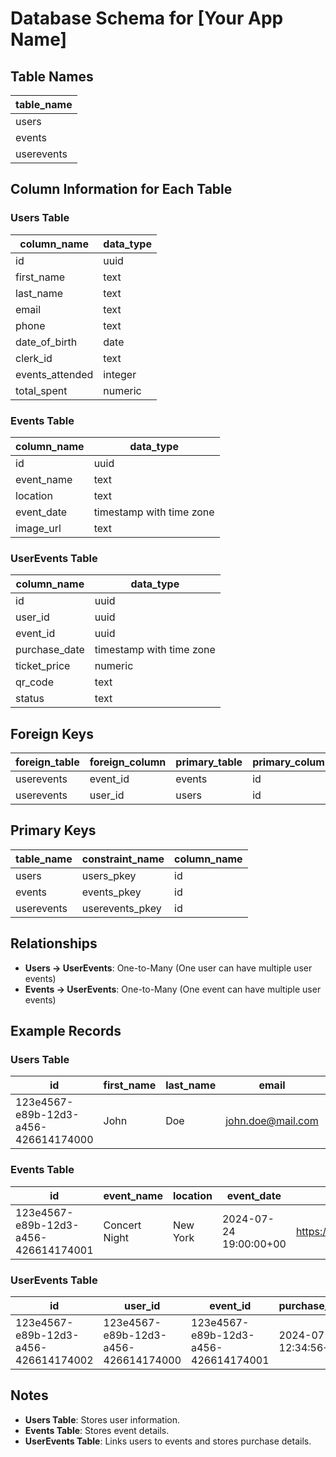 # Database Schema for [Your App Name]

## Table Names

| table_name |
| ---------- |
| users      |
| events     |
| userevents |

## Column Information for Each Table

### Users Table

| column_name     | data_type |
| --------------- | --------- |
| id              | uuid      |
| first_name      | text      |
| last_name       | text      |
| email           | text      |
| phone           | text      |
| date_of_birth   | date      |
| clerk_id        | text      |
| events_attended | integer   |
| total_spent     | numeric   |

### Events Table

| column_name | data_type                |
| ----------- | ------------------------ |
| id          | uuid                     |
| event_name  | text                     |
| location    | text                     |
| event_date  | timestamp with time zone |
| image_url   | text                     |

### UserEvents Table

| column_name   | data_type                |
| ------------- | ------------------------ |
| id            | uuid                     |
| user_id       | uuid                     |
| event_id      | uuid                     |
| purchase_date | timestamp with time zone |
| ticket_price  | numeric                  |
| qr_code       | text                     |
| status        | text                     |

## Foreign Keys

| foreign_table | foreign_column | primary_table | primary_column |
| ------------- | -------------- | ------------- | -------------- |
| userevents    | event_id       | events        | id             |
| userevents    | user_id        | users         | id             |

## Primary Keys

| table_name | constraint_name | column_name |
| ---------- | --------------- | ----------- |
| users      | users_pkey      | id          |
| events     | events_pkey     | id          |
| userevents | userevents_pkey | id          |

## Relationships

- **Users -> UserEvents**: One-to-Many (One user can have multiple user events)
- **Events -> UserEvents**: One-to-Many (One event can have multiple user events)

## Example Records

### Users Table

| id                                   | first_name | last_name | email             | phone        | date_of_birth | clerk_id | events_attended | total_spent |
| ------------------------------------ | ---------- | --------- | ----------------- | ------------ | ------------- | -------- | --------------- | ----------- |
| 123e4567-e89b-12d3-a456-426614174000 | John       | Doe       | john.doe@mail.com | 123-456-7890 | 1990-01-01    | clerk123 | 5               | 150.50      |

### Events Table

| id                                   | event_name    | location | event_date             | image_url                     |
| ------------------------------------ | ------------- | -------- | ---------------------- | ----------------------------- |
| 123e4567-e89b-12d3-a456-426614174001 | Concert Night | New York | 2024-07-24 19:00:00+00 | https://example.com/image.png |

### UserEvents Table

| id                                   | user_id                              | event_id                             | purchase_date          | ticket_price | qr_code | status |
| ------------------------------------ | ------------------------------------ | ------------------------------------ | ---------------------- | ------------ | ------- | ------ |
| 123e4567-e89b-12d3-a456-426614174002 | 123e4567-e89b-12d3-a456-426614174000 | 123e4567-e89b-12d3-a456-426614174001 | 2024-07-20 12:34:56+00 | 30.00        | QR123   | booked |

## Notes

- **Users Table**: Stores user information.
- **Events Table**: Stores event details.
- **UserEvents Table**: Links users to events and stores purchase details.
